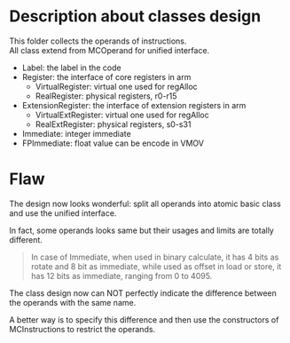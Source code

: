 # Description about classes design

This folder collects the operands of instructions.<br/>
All class extend from MCOperand for unified interface. 
- Label: the label in the code
- Register: the interface of core registers in arm
  - VirtualRegister: virtual one used for regAlloc
  - RealRegister: physical registers, r0-r15
- ExtensionRegister: the interface of extension registers in arm
  - VirtualExtRegister: virtual one used for regAlloc
  - RealExtRegister: physical registers, s0-s31
- Immediate: integer immediate
- FPImmediate: float value can be encode in VMOV

# Flaw

The design now looks wonderful: split all operands into atomic basic class
and use the unified interface.<br/>

In fact, some operands looks same but their usages and limits are totally different.

> In case of Immediate, when used in binary calculate, it has 4 bits as rotate and 8 bit as immediate,
while used as offset in load or store, it has 12 bits as immediate, ranging from 0 to 4095.

The class design now can NOT perfectly indicate the difference between the operands with the same name.

A better way is to specify this difference and then use the constructors of MCInstructions to restrict the operands.